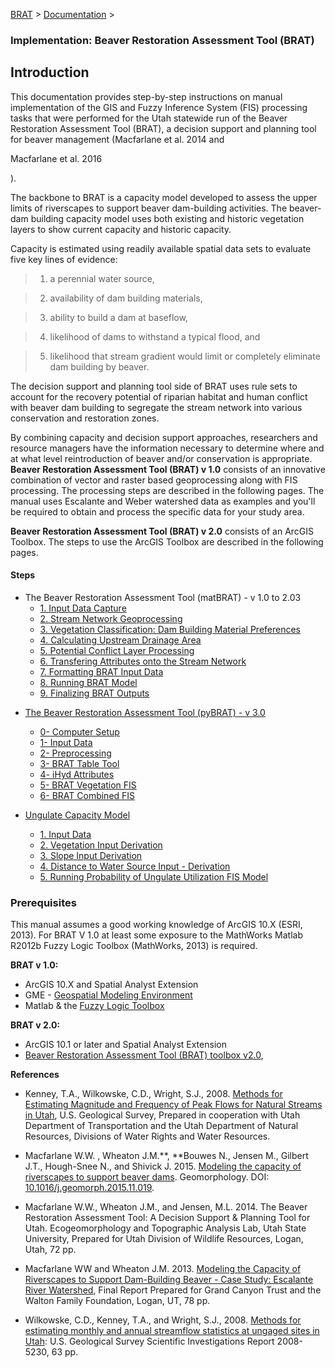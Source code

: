 [BRAT](http://brat.joewheaton.org/home)‎ > ‎[Documentation](http://brat.joewheaton.org/home/documentation)‎ > ‎

### Implementation: Beaver Restoration Assessment Tool (BRAT)



## Introduction

This documentation provides step-by-step instructions on manual implementation of the GIS and Fuzzy Inference System (FIS) processing tasks that were performed for the Utah statewide run of the Beaver Restoration Assessment Tool (BRAT), a decision support and planning tool for beaver management (Macfarlane et al. 2014 and 

Macfarlane et al. 2016

). 

The backbone to BRAT is a capacity model developed to assess the upper limits of riverscapes to support beaver dam-building activities. The beaver-dam building capacity model uses both existing and historic vegetation layers to show current capacity and historic capacity. 

Capacity is estimated using readily available spatial data sets to evaluate five key lines of evidence: 

> 1) a perennial water source, 

> 2) availability of dam building materials, 

> 3) ability to build a dam at baseflow, 

> 4) likelihood of dams to withstand a typical flood, and 

> 5) likelihood that stream gradient would limit or completely eliminate dam building by beaver.

The decision support and planning tool side of BRAT uses rule sets to account for the recovery potential of riparian habitat and human conflict with beaver dam building to segregate the stream network into various conservation and restoration zones. 

By combining capacity and decision support approaches, researchers and resource managers have the information necessary to determine where and at what level reintroduction of beaver and/or conservation is appropriate. 
**Beaver Restoration Assessment Tool (BRAT) v 1.0** consists of an innovative combination of vector and raster based geoprocessing along with FIS processing. The processing steps are described in the following pages. The manual uses Escalante and Weber watershed data as examples and you'll be required to obtain and process the specific data for your study area.

**Beaver Restoration Assessment Tool (BRAT) v 2.0** consists of an ArcGIS Toolbox. The steps to use the ArcGIS Toolbox are described in the following pages. 



#### Steps

- The Beaver Restoration Assessment Tool (matBRAT) - v 1.0 to 2.03
  - [1. Input Data Capture](http://brat.joewheaton.org/home/documentation/manual-implementation/beaver-dam-capacity-model/1-input-data)
  - [2. Stream Network Geoprocessing](http://brat.joewheaton.org/home/documentation/manual-implementation/beaver-dam-capacity-model/2-perennial-water-sources)
  - [3. Vegetation Classification: Dam Building Material Preferences](http://brat.joewheaton.org/home/documentation/manual-implementation/beaver-dam-capacity-model/3-wood-for-building-materials)
  - [4. Calculating Upstream Drainage Area](http://brat.joewheaton.org/home/documentation/manual-implementation/beaver-dam-capacity-model/4-dam-building-at-base-flow)
  - [5. Potential Conflict Layer Processing](http://brat.joewheaton.org/home/documentation/manual-implementation/beaver-dam-capacity-model/potential-conflict)
  - [6. Transfering Attributes onto the Stream Network](http://brat.joewheaton.org/home/documentation/manual-implementation/beaver-dam-capacity-model/putting-attributes-on-stream-network)
  - [7. Formatting BRAT Input Data](http://brat.joewheaton.org/home/documentation/manual-implementation/beaver-dam-capacity-model/7-final-data-preparation)
  - [8. Running BRAT Model](http://brat.joewheaton.org/home/documentation/manual-implementation/beaver-dam-capacity-model/5-dams-persist-at-high-flows)
  - [9. Finalizing BRAT Outputs](http://brat.joewheaton.org/home/documentation/manual-implementation/beaver-dam-capacity-model/6-putting-it-together-visualizing-output)



* [The Beaver Restoration Assessment Tool (pyBRAT) - v 3.0](http://brat.joewheaton.org/home/documentation/manual-implementation/the-beaver-restoration-assessment-tool-brat---v-2-0)
  * [0- Computer Setup](http://brat.joewheaton.org/home/documentation/manual-implementation/the-beaver-restoration-assessment-tool-brat---v-2-0/0---computer-setup)
  * [1- Input Data](http://brat.joewheaton.org/home/documentation/manual-implementation/the-beaver-restoration-assessment-tool-brat---v-2-0/1-input-data)
  * [2- Preprocessing](http://brat.joewheaton.org/home/documentation/manual-implementation/the-beaver-restoration-assessment-tool-brat---v-2-0/2--preprocessing)
  * [3- BRAT Table Tool](http://brat.joewheaton.org/home/documentation/manual-implementation/the-beaver-restoration-assessment-tool-brat---v-2-0/3--brat-table-tool)
  * [4- iHyd Attributes](http://brat.joewheaton.org/home/documentation/manual-implementation/the-beaver-restoration-assessment-tool-brat---v-2-0/4--ihyd-attributes)
  * [5- BRAT Vegetation FIS](http://brat.joewheaton.org/home/documentation/manual-implementation/the-beaver-restoration-assessment-tool-brat---v-2-0/5--brat-vegetation-fis)
  * [6- BRAT Combined FIS](http://brat.joewheaton.org/home/documentation/manual-implementation/the-beaver-restoration-assessment-tool-brat---v-2-0/6--brat-combined-fis)



* [Ungulate Capacity Model](http://brat.joewheaton.org/home/documentation/manual-implementation/ungulate-capacity-model)
  * [1. Input Data](http://brat.joewheaton.org/home/documentation/manual-implementation/ungulate-capacity-model/1-input-data)
  * [2. Vegetation Input Derivation](http://brat.joewheaton.org/home/documentation/manual-implementation/ungulate-capacity-model/2-landcover-input-derivation)
  * [3. Slope Input Derivation](http://brat.joewheaton.org/home/documentation/manual-implementation/ungulate-capacity-model/3-slope-input-derivation)
  * [4. Distance to Water Source Input - Derivation](http://brat.joewheaton.org/home/documentation/manual-implementation/ungulate-capacity-model/4-distance-to-water-source-input---derivation)
  * [5. Running Probability of Ungulate Utilization FIS Model](http://brat.joewheaton.org/home/documentation/manual-implementation/ungulate-capacity-model/5-running-ungulate-capacity-fis-model)

### Prerequisites

This manual assumes a good working knowledge of ArcGIS 10.X (ESRI, 2013). For BRAT V 1.0 at least some exposure to the MathWorks Matlab R2012b Fuzzy Logic Toolbox (MathWorks, 2013) is required. 

**BRAT v 1.0:**

- ArcGIS 10.X and Spatial Analyst Extension
- GME - [Geospatial Modeling Environment](http://www.spatialecology.com/gme/)
- Matlab & the [Fuzzy Logic Toolbox](http://www.mathworks.com/products/fuzzy-logic/index.html)

**BRAT v 2.0:**

- ArcGIS 10.1 or later and Spatial Analyst Extension
- [Beaver Restoration Assessment Tool (BRAT) toolbox v2.0](https://s3-us-west-2.amazonaws.com/etalweb.joewheaton.org/Courses/Beaver/Excercises/Homework_02/BRAT_2.0.zip),

**References**

- Kenney, T.A., Wilkowske, C.D., Wright, S.J., 2008. [Methods for Estimating Magnitude and Frequency of Peak Flows for Natural Streams in Utah](http://pubs.usgs.gov/sir/2007/5158/pdf/SIR2007_5158_v4.pdf), U.S. Geological Survey, Prepared in cooperation with Utah Department of Transportation and the Utah Department of Natural Resources, Divisions of Water Rights and Water Resources.  


- Macfarlane W.W. , Wheaton J.M.**, **Bouwes N., Jensen M., Gilbert J.T., Hough-Snee N., and Shivick J. 2015. [Modeling the capacity of riverscapes to support beaver dams](https://www.researchgate.net/publication/285590037_Modeling_the_capacity_of_riverscapes_to_support_beaver_dams). Geomorphology. DOI: [10.1016/j.geomorph.2015.11.019](http://dx.doi.org/10.1016/j.geomorph.2015.11.019).
- Macfarlane W.W., Wheaton J.M., and Jensen, M.L. 2014. The Beaver Restoration Assessment Tool: A Decision Support & Planning Tool for Utah. Ecogeomorphology and Topographic Analysis Lab, Utah State University, Prepared for Utah Division of Wildlife Resources, Logan, Utah, 72 pp.
- Macfarlane WW and Wheaton J.M. 2013. [Modeling the Capacity of Riverscapes to Support Dam-Building Beaver - Case Study: Escalante River Watershed](http://etal.usu.edu/GCT/BRAT_Final_Report.pdf), Final Report Prepared for Grand Canyon Trust and the Walton Family Foundation, Logan, UT, 78 pp.


- Wilkowske, C.D., Kenney, T.A., and Wright, S.J., 2008. [Methods for estimating monthly and annual streamflow statistics at ungaged sites in Utah](http://pubs.usgs.gov/sir/2008/5230): U.S. Geological Survey Scientific Investigations Report 2008-5230, 63 pp. 